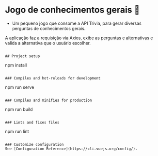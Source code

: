 # Jogo de conhecimentos gerais 🧠


- Um pequeno jogo que consome a API Trivia, para gerar diversas perguntas de conhecimentos gerais.

A aplicação faz a requisição via Axios, exibe as perguntas e alternativas e valida a alternativa que o usuário escolher.

```https://opentdb.com/

## Project setup
```
npm install
```

### Compiles and hot-reloads for development
```
npm run serve
```

### Compiles and minifies for production
```
npm run build
```

### Lints and fixes files
```
npm run lint
```

### Customize configuration
See [Configuration Reference](https://cli.vuejs.org/config/).
